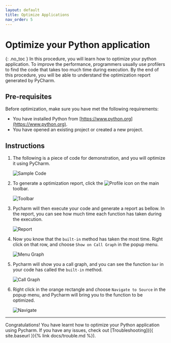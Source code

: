 ```yaml
---
layout: default
title: Optimize Applications
nav_order: 5
---
```


# Optimize your Python application
{: .no_toc }
In this procedure, you will learn how to optimize your python application. To improve the performance, programmers usually use profilers to find the code that takes too much time during execution. By the end of this procedure, you will be able to understand the optimization report generated by PyCharm.

## Pre-requisites
Before optimization, make sure you have met the following requirements:
* You have installed Python from [https://www.python.org](https://www.python.org).
* You have opened an existing project or created a new project.

## Instructions
1. The following is a piece of code for demonstration, and you will optimize it using PyCharm.

    ![Sample Code](../../assets/images/docs/profile/code.png "Sample Code")

2. To generate a optimization report, click the ![Profile](../../assets/images/docs/profile/icon.png "Profile") icon on the main toolbar.

    ![Toolbar](../../assets/images/docs/profile/toolbar.png "Toolbar")

3. Pycharm will then execute your code and generate a report as bellow. In the report, you can see how much time each function has taken during the execution.

    ![Report](../../assets/images/docs/profile/report.png "Report")

4. Now you know that the ```built-in``` method has taken the most time. Right click on that row, and choose ```Show on Call Graph``` in the popup menu.

    ![Menu Graph](../../assets/images/docs/profile/menu_graph.png "Menu Graph")

5. Pycharm will show you a call graph, and you can see the function ```bar``` in your code has called the ```built-in``` method.

    ![Call Graph](../../assets/images/docs/profile/call_graph.png "Call Graph")

6. Right click in the orange rectangle and choose ```Navigate to Source``` in the popup menu, and Pycharm will bring you to the function to be optimized.

    ![Navigate](../../assets/images/docs/profile/menu_nav.png "Navigate")

---
Congratulations! You have learnt how to optimize your Python application using Pycharm. If you have any issues, check out [Troubleshooting]({{ site.baseurl }}{% link docs/trouble.md %}).
